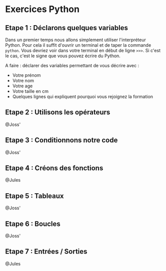 # Exercices Python

## Etape 1 : Déclarons quelques variables

Dans un premier temps nous allons simplement utiliser l'interpréteur Python. Pour cela il suffit d'ouvrir un terminal et de taper la commande `python`. Vous devriez voir dans votre terminal en début de ligne `>>>`. Si c'est le cas, c'est le signe que vous pouvez écrire du Python.

A faire : déclarer des variables permettant de vous décrire avec :

- Votre prénom
- Votre nom
- Votre age
- Votre taille en cm
- Quelques lignes qui expliquent pourquoi vous rejoignez la formation

## Etape 2 : Utilisons les opérateurs

@Joss'

## Etape 3 : Conditionnons notre code

@Joss'

## Etape 4 : Créons des fonctions

@Jules

## Etape 5 : Tableaux

@Joss'

## Etape 6 : Boucles

@Joss'

## Etape 7 : Entrées / Sorties

@Jules